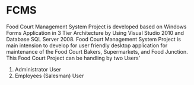 ﻿# FCMS
Food Court Management System Project is developed based on Windows Forms Application in 3 Tier Architecture by Using Visual Studio 2010 and Database SQL Server 2008. Food Court Management System Project is main intension to develop for user friendly desktop application for maintenance of the Food Court Bakers, Supermarkets, and Food Junction. This Food Court Project can be handling by two Users’
1.	Administrator User
2.	Employees (Salesman) User


